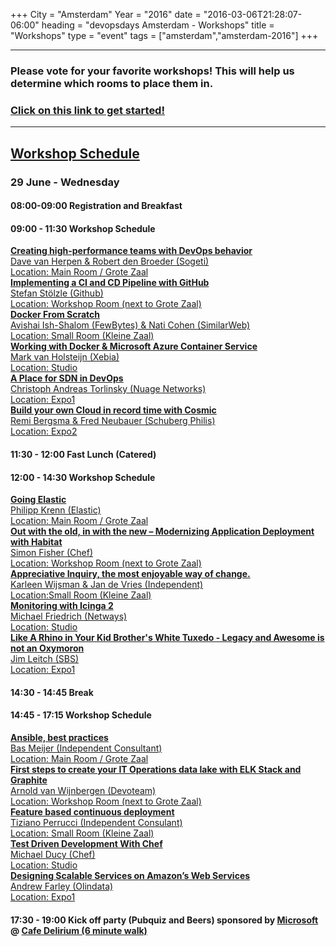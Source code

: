 +++
City = "Amsterdam"
Year = "2016"
date = "2016-03-06T21:28:07-06:00"
heading = "devopsdays Amsterdam - Workshops"
title = "Workshops"
type = "event"
tags = ["amsterdam","amsterdam-2016"]
+++
<!-- file located in static/events/2016-amsterdam/custom-workshops.css -->
<link href="/events/2016-amsterdam/custom-workshops.css" rel="stylesheet">

<hr>
<div class="span-15 last centerstyle"><h3>Please vote for your favorite workshops! This will help us determine which rooms to place them in.</h3></div>
<div class="span-15 last centerstyle"><h3><strong><a href="https://www.surveymonkey.com/r/75RHW9D">Click on this link to get started!</a></strong></h3></div>
<hr />

<div class="span-15 append-bottom">

<div class="span-15 last centerstyle">
  <h2><a href="https://www.surveymonkey.com/r/75RHW9D">Workshop Schedule</a></h2>
</div>

<div class="span-15 last centerstyle">
<h3>29 June - Wednesday</h3>
</div>

<div class="span-15 box-green centerstyle"><h4>08:00-09:00 Registration and Breakfast</h4></div>
<div>
    <div class="box-orange span-15 centerstyle"><h4><b>09:00 - 11:30</b> Workshop Schedule </h4></div>
    <div class="box-blue span-15"><a href="/events/2016-amsterdam/workshops/dave-van-herpen"><strong>Creating high-performance teams with DevOps behavior</strong><br />Dave van Herpen & Robert den Broeder (Sogeti) <br />Location: Main Room / Grote Zaal</a></div>
    <div class="box-gray span-15"><a href="/events/2016-amsterdam/workshops/stefan-stolzle"><strong>Implementing a CI and CD Pipeline with GitHub</strong><br />Stefan Stölzle (Github) <br />Location: Workshop Room (next to Grote Zaal)</a></div>
    <div class="box-blue span-15"><a href="/events/2016-amsterdam/workshops/nati-cohen"><strong>Docker From Scratch</strong><br />Avishai Ish-Shalom (FewBytes) & Nati Cohen (SimilarWeb) <br />Location: Small Room (Kleine Zaal)</a></div>
    <div class="box-gray span-15"><a href="/events/2016-amsterdam/workshops/mark-van-holsteijn"><strong>Working with Docker & Microsoft Azure Container Service</strong><br />Mark van Holsteijn (Xebia) <br />Location: Studio</a></div>
    <div class="box-blue span-15"><a href="/events/2016-amsterdam/workshops/christoph-andreas-torlinsky"><strong>A Place for SDN in DevOps</strong><br />Christoph Andreas Torlinsky (Nuage Networks) <br />Location: Expo1</a></div>
    <div class="box-gray span-15"><a href="/events/2016-amsterdam/workshops/remi-bergsma"><strong>Build your own Cloud in record time with Cosmic</strong><br />Remi Bergsma & Fred Neubauer (Schuberg Philis) <br />Location: Expo2</a></div>

</div>

<div class="span-15 box-green centerstyle"><h4>11:30 - 12:00 Fast Lunch (Catered)</h4></div>

<div>
    <div class="box-orange span-15 centerstyle"><h4><b>12:00 - 14:30</b> Workshop Schedule</h4></div>
    <div class="box-gray span-15"><a href="/events/2016-amsterdam/workshops/philipp-krenn"><strong>Going Elastic</strong><br />Philipp Krenn (Elastic)<br /> Location: Main Room / Grote Zaal</a></div>
    <div class="box-blue span-15"><a href="/events/2016-amsterdam/workshops/simon-fisher"><strong>Out with the old, in with the new – Modernizing Application Deployment with Habitat</strong><br />Simon Fisher (Chef) <br />Location: Workshop Room (next to Grote Zaal)</a></div>
    <div class="box-gray span-15"><a href="/events/2016-amsterdam/workshops/karleen-wijsman"><strong>Appreciative Inquiry, the most enjoyable way of change.</strong><br />Karleen Wijsman & Jan de Vries (Independent) <br />Location:Small Room (Kleine Zaal)</a></div>
    <div class="box-blue span-15"><a href="/events/2016-amsterdam/workshops/michael-friedrich"><strong>Monitoring with Icinga 2</strong><br />Michael Friedrich (Netways) <br />Location: Studio</a></div>
    <div class="box-gray span-15"><a href="/events/2016-amsterdam/workshops/jim-leitch"><strong>Like A Rhino in Your Kid Brother's White Tuxedo - Legacy and Awesome is not an Oxymoron</strong><br />Jim Leitch (SBS)<br />Location: Expo1</a></div>
</div>

<div class="span-15 box-green centerstyle"><h4>14:30 - 14:45 Break</h4></div>

<div>
    <div class="box-orange span-15 centerstyle"><h4><b>14:45 - 17:15</b> Workshop Schedule</h4></div>
    <div class="box-blue span-15"><a href="/events/2016-amsterdam/workshops/bas-meijer"><strong>Ansible, best practices</strong><br />Bas Meijer (Independent Consultant) <br />Location: Main Room / Grote Zaal</a></div>
    <div class="box-gray span-15"><a href="/events/2016-amsterdam/workshops/arnold-van-wijnbergen"><strong>First steps to create your IT Operations data lake with ELK Stack and Graphite</strong><br />Arnold van Wijnbergen (Devoteam) <br />Location: Workshop Room (next to Grote Zaal)</a></div>
    <div class="box-blue span-15"><a href="/events/2016-amsterdam/workshops/tiziano-perrucci"><strong>Feature based continuous deployment</strong><br />Tiziano Perrucci (Independent Consulant) <br />Location: Small Room (Kleine Zaal)</a></div>
    <div class="box-gray span-15"><a href="/events/2016-amsterdam/workshops/michael-ducy"><strong>Test Driven Development With Chef</strong><br />Michael Ducy (Chef) <br />Location: Studio</a></div>
    <div class="box-blue span-15"><a href="/events/2016-amsterdam/workshops/andrew-farley"><strong>Designing Scalable Services on Amazon’s Web Services</strong><br />Andrew Farley (Olindata) <br />Location: Expo1</a></div>
</div>

<div class="span-15 box-green centerstyle"><h4>17:30 - 19:00 Kick off party (Pubquiz and Beers) sponsored by <a href="https://www.microsoft.nl">Microsoft</a><br/>@ <a href="https://goo.gl/maps/eDjgFTvp2ev">Cafe Delirium (6 minute walk)</a></h4></div>

</div>
